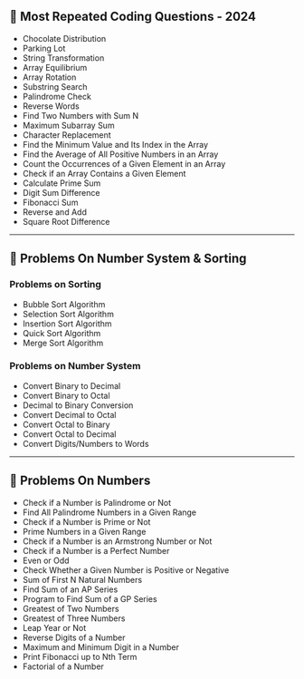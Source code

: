 ## 📌 Most Repeated Coding Questions - 2024

- Chocolate Distribution
- Parking Lot
- String Transformation
- Array Equilibrium
- Array Rotation
- Substring Search
- Palindrome Check
- Reverse Words
- Find Two Numbers with Sum N
- Maximum Subarray Sum
- Character Replacement
- Find the Minimum Value and Its Index in the Array
- Find the Average of All Positive Numbers in an Array
- Count the Occurrences of a Given Element in an Array
- Check if an Array Contains a Given Element
- Calculate Prime Sum
- Digit Sum Difference
- Fibonacci Sum
- Reverse and Add
- Square Root Difference

---

## 📌 Problems On Number System & Sorting

### Problems on Sorting
- Bubble Sort Algorithm
- Selection Sort Algorithm
- Insertion Sort Algorithm
- Quick Sort Algorithm
- Merge Sort Algorithm

### Problems on Number System
- Convert Binary to Decimal
- Convert Binary to Octal
- Decimal to Binary Conversion
- Convert Decimal to Octal
- Convert Octal to Binary
- Convert Octal to Decimal
- Convert Digits/Numbers to Words

---

## 📌 Problems On Numbers

- Check if a Number is Palindrome or Not
- Find All Palindrome Numbers in a Given Range
- Check if a Number is Prime or Not
- Prime Numbers in a Given Range
- Check if a Number is an Armstrong Number or Not
- Check if a Number is a Perfect Number
- Even or Odd
- Check Whether a Given Number is Positive or Negative
- Sum of First N Natural Numbers
- Find Sum of an AP Series
- Program to Find Sum of a GP Series
- Greatest of Two Numbers
- Greatest of Three Numbers
- Leap Year or Not
- Reverse Digits of a Number
- Maximum and Minimum Digit in a Number
- Print Fibonacci up to Nth Term
- Factorial of a Number
